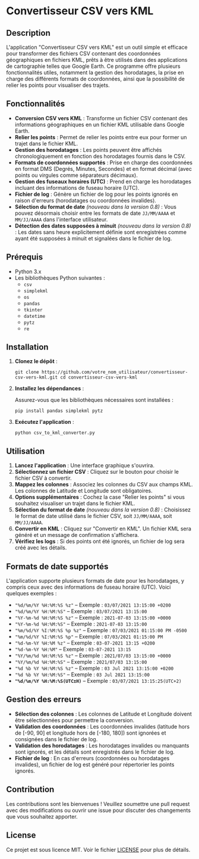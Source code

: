 # Convertisseur CSV vers KML

## Description

L'application "Convertisseur CSV vers KML" est un outil simple et efficace pour transformer des fichiers CSV contenant des coordonnées géographiques en fichiers KML, prêts à être utilisés dans des applications de cartographie telles que Google Earth. Ce programme offre plusieurs fonctionnalités utiles, notamment la gestion des horodatages, la prise en charge des différents formats de coordonnées, ainsi que la possibilité de relier les points pour visualiser des trajets.

## Fonctionnalités

-   **Conversion CSV vers KML** : Transforme un fichier CSV contenant des informations géographiques en un fichier KML utilisable dans Google Earth.
-   **Relier les points** : Permet de relier les points entre eux pour former un trajet dans le fichier KML.
-   **Gestion des horodatages** : Les points peuvent être affichés chronologiquement en fonction des horodatages fournis dans le CSV.
-   **Formats de coordonnées supportés** : Prise en charge des coordonnées en format DMS (Degrés, Minutes, Secondes) et en format décimal (avec points ou virgules comme séparateurs décimaux).
-   **Gestion des fuseaux horaires (UTC)** : Prend en charge les horodatages incluant des informations de fuseau horaire (UTC).
-   **Fichier de log** : Génère un fichier de log pour les points ignorés en raison d'erreurs (horodatages ou coordonnées invalides).
-   **Sélection du format de date** _(nouveau dans la version 0.8)_ : Vous pouvez désormais choisir entre les formats de date `JJ/MM/AAAA` et `MM/JJ/AAAA` dans l'interface utilisateur.
-   **Détection des dates supposées à minuit** _(nouveau dans la version 0.8)_ : Les dates sans heure explicitement définie sont enregistrées comme ayant été supposées à minuit et signalées dans le fichier de log.

## Prérequis

-   Python 3.x
-   Les bibliothèques Python suivantes :
    -   `csv`
    -   `simplekml`
    -   `os`
    -   `pandas`
    -   `tkinter`
    -   `datetime`
    -   `pytz`
    -   `re`

## Installation

1.  **Clonez le dépôt** :
        
    `git clone https://github.com/votre_nom_utilisateur/convertisseur-csv-vers-kml.git
    cd convertisseur-csv-vers-kml` 
    
2.  **Installez les dépendances** :
    
    Assurez-vous que les bibliothèques nécessaires sont installées :
    
    `pip install pandas simplekml pytz` 
    
3.  **Exécutez l'application** :
    
    `python csv_to_kml_converter.py`
   

## Utilisation

1.  **Lancez l'application** : Une interface graphique s'ouvrira.
2.  **Sélectionnez un fichier CSV** : Cliquez sur le bouton pour choisir le fichier CSV à convertir.
3.  **Mappez les colonnes** : Associez les colonnes du CSV aux champs KML. Les colonnes de Latitude et Longitude sont obligatoires.
4.  **Options supplémentaires** : Cochez la case "Relier les points" si vous souhaitez visualiser un trajet dans le fichier KML.
5.  **Sélection du format de date** _(nouveau dans la version 0.8)_ : Choisissez le format de date utilisé dans le fichier CSV, soit `JJ/MM/AAAA`, soit `MM/JJ/AAAA`.
6.  **Convertir en KML** : Cliquez sur "Convertir en KML". Un fichier KML sera généré et un message de confirmation s'affichera.
7.  **Vérifiez les logs** : Si des points ont été ignorés, un fichier de log sera créé avec les détails.

## Formats de date supportés

L'application supporte plusieurs formats de date pour les horodatages, y compris ceux avec des informations de fuseau horaire (UTC). Voici quelques exemples :

-   `"%d/%m/%Y %H:%M:%S %z"` – Exemple : `03/07/2021 13:15:00 +0200`
-   `"%d/%m/%Y %H:%M:%S"` – Exemple : `03/07/2021 13:15:00`
-   `"%Y-%m-%d %H:%M:%S %z"` – Exemple : `2021-07-03 13:15:00 +0000`
-   `"%Y-%m-%d %H:%M:%S"` – Exemple : `2021-07-03 13:15:00`
-   `"%m/%d/%Y %I:%M:%S %p %z"` – Exemple : `07/03/2021 01:15:00 PM -0500`
-   `"%m/%d/%Y %I:%M:%S %p"` – Exemple : `07/03/2021 01:15:00 PM`
-   `"%d-%m-%Y %H:%M %z"` – Exemple : `03-07-2021 13:15 +0200`
-   `"%d-%m-%Y %H:%M"` – Exemple : `03-07-2021 13:15`
-   `"%Y/%m/%d %H:%M:%S %z"` – Exemple : `2021/07/03 13:15:00 +0000`
-   `"%Y/%m/%d %H:%M:%S"` – Exemple : `2021/07/03 13:15:00`
-   `"%d %b %Y %H:%M:%S %z"` – Exemple : `03 Jul 2021 13:15:00 +0200`
-   `"%d %b %Y %H:%M:%S"` – Exemple : `03 Jul 2021 13:15:00`
-   **`"%d/%m/%Y %H:%M:%S(UTC±H)`** – Exemple : `03/07/2021 13:15:25(UTC+2)`

## Gestion des erreurs

-   **Sélection des colonnes** : Les colonnes de Latitude et Longitude doivent être sélectionnées pour permettre la conversion.
-   **Validation des coordonnées** : Les coordonnées invalides (latitude hors de [-90, 90] et longitude hors de [-180, 180]) sont ignorées et consignées dans le fichier de log.
-   **Validation des horodatages** : Les horodatages invalides ou manquants sont ignorés, et les détails sont enregistrés dans le fichier de log.
-   **Fichier de log** : En cas d'erreurs (coordonnées ou horodatages invalides), un fichier de log est généré pour répertorier les points ignorés.

## Contribution

Les contributions sont les bienvenues ! Veuillez soumettre une pull request avec des modifications ou ouvrir une issue pour discuter des changements que vous souhaitez apporter.

## License

Ce projet est sous licence MIT. Voir le fichier [LICENSE](LICENSE) pour plus de détails.
